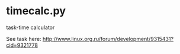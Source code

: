 timecalc.py
===========

task-time calculator

See task here:
http://www.linux.org.ru/forum/development/9315431?cid=9321778
